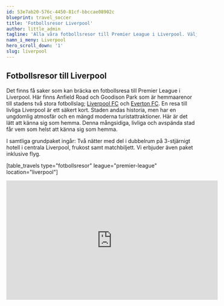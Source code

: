 ```yaml
---
id: 53e7ab20-576c-4450-81cf-bbccae08902c
blueprint: travel_soccer
title: 'Fotbollsresor Liverpool'
author: little_admin
tagline: 'Alla våra fotbollsresor till Premier League i Liverpool. Välj din match med biljett, hotell & flyg nedan.'
namn_i_meny: Liverpool
hero_scroll_down: '1'
slug: liverpool
---
```

<h2>Fotbollsresor till Liverpool</h2>
<p>Det finns få saker som kan bräcka en fotbollsresa till Premier League i Liverpool. Här finns Anfield Road och Goodison Park som är hemmaarenor till stadens två stora fotbollslag; <a href="https://olka.se/fotbollsresor/premier-league/liverpool/liverpool-fc/">Liverpool FC</a> och <a href="https://olka.se/fotbollsresor/premier-league/liverpool/everton-fc/">Everton FC</a>. En resa till livliga Liverpool är ett säkert kort. Staden andas historia, men har en ungdomlig atmosfär och en mängd moderna turistattraktioner. Här är det lätt att känna sig som hemma. Denna mångsidiga, livliga och avspända stad får vem som helst att känna sig som hemma.</p>
<p>I samtliga grundpaket ingår: Två nätter med del i dubbelrum på 3-stjärnigt hotell i centrala Liverpool, frukost samt matchbiljett. Vi erbjuder även paket inklusive flyg.</p>
<p>[table_travels type="fotbollsresor" league="premier-league" location="liverpool"]</p>
<p><iframe src="https://www.youtube.com/embed/VIjZ-waklJo" width="560" height="315" frameborder="0" allowfullscreen="allowfullscreen"></iframe></p>
